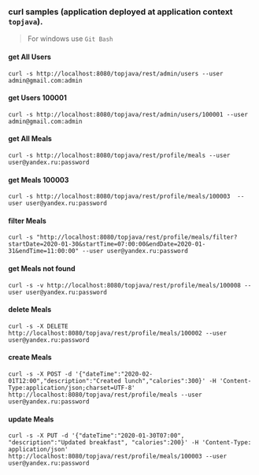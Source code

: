 ### curl samples (application deployed at application context `topjava`).> For windows use `Git Bash`#### get All Users`curl -s http://localhost:8080/topjava/rest/admin/users --user admin@gmail.com:admin`#### get Users 100001`curl -s http://localhost:8080/topjava/rest/admin/users/100001 --user admin@gmail.com:admin`#### get All Meals`curl -s http://localhost:8080/topjava/rest/profile/meals --user user@yandex.ru:password`#### get Meals 100003`curl -s http://localhost:8080/topjava/rest/profile/meals/100003  --user user@yandex.ru:password`#### filter Meals`curl -s "http://localhost:8080/topjava/rest/profile/meals/filter?startDate=2020-01-30&startTime=07:00:00&endDate=2020-01-31&endTime=11:00:00" --user user@yandex.ru:password`#### get Meals not found`curl -s -v http://localhost:8080/topjava/rest/profile/meals/100008 --user user@yandex.ru:password`#### delete Meals`curl -s -X DELETE http://localhost:8080/topjava/rest/profile/meals/100002 --user user@yandex.ru:password`#### create Meals`curl -s -X POST -d '{"dateTime":"2020-02-01T12:00","description":"Created lunch","calories":300}' -H 'Content-Type:application/json;charset=UTF-8' http://localhost:8080/topjava/rest/profile/meals --user user@yandex.ru:password`#### update Meals`curl -s -X PUT -d '{"dateTime":"2020-01-30T07:00", "description":"Updated breakfast", "calories":200}' -H 'Content-Type: application/json' http://localhost:8080/topjava/rest/profile/meals/100003 --user user@yandex.ru:password`